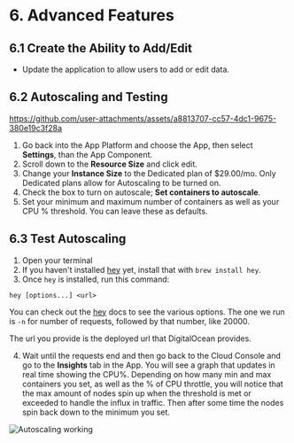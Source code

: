 # 6. Advanced Features

## 6.1 Create the Ability to Add/Edit

- Update the application to allow users to add or edit data.

## 6.2 Autoscaling and Testing

https://github.com/user-attachments/assets/a8813707-cc57-4dc1-9675-380e19c3f28a

1. Go back into the App Platform and choose the App, then select **Settings**, than the App Component.
2. Scroll down to the **Resource Size** and click edit.
3. Change your **Instance Size** to the Dedicated plan of $29.00/mo. Only Dedicated plans allow for Autoscaling to be turned on.
4. Check the box to turn on autoscale; **Set containers to autoscale**.
5. Set your minimum and maximum number of containers as well as your CPU % threshold. You can leave these as defaults.

## 6.3 Test Autoscaling

1. Open your terminal
2. If you haven't installed [hey](https://github.com/rakyll/hey) yet, install that with `brew install hey`.
3. Once `hey` is installed, run this command:

```
hey [options...] <url>
```

You can check out the [hey](https://github.com/rakyll/hey) docs to see the various options. The one we run is `-n` for number of requests, followed by that number, like 20000.

The url you provide is the deployed url that DigitalOcean provides.

4. Wait until the requests end and then go back to the Cloud Console and go to the **Insights** tab in the App. You will see a graph that updates in real time showing the CPU%. Depending on how many min and max containers you set, as well as the % of CPU throttle, you will notice that the max amount of nodes spin up when the threshold is met or exceeded to handle the influx in traffic. Then after some time the nodes spin back down to the minimum you set.

![Autoscaling working](https://funko-workshop.nyc3.digitaloceanspaces.com/autoscaling/autoscaling-kicked-on.jpg)



